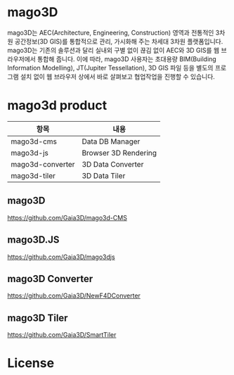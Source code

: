 # mago3D
mago3D는 AEC(Architecture, Engineering, Construction) 영역과 전통적인 3차원 공간정보(3D GIS)를 통합적으로 관리, 가시화해 주는 차세대 3차원 플랫폼입니다. mago3D는 기존의 솔루션과 달리 실내외 구별 없이 끊김 없이 AEC와 3D GIS를 웹 브라우저에서 통합해 줍니다. 이에 따라, mago3D 사용자는 초대용량 BIM(Building Information Modelling), JT(Jupiter Tessellation), 3D GIS 파일 등을 별도의 프로그램 설치 없이 웹 브라우저 상에서 바로 살펴보고 협업작업을 진행할 수 있습니다.

# mago3d product
| 항목 | 내용 |
| ---------- | ---------- |
| mago3d-cms | Data DB Manager |
| mago3d-js | Browser 3D Rendering |
| mago3d-converter | 3D Data Converter |
| mago3d-tiler | 3D Data Tiler |

## mago3D
https://github.com/Gaia3D/mago3d-CMS

## mago3D.JS
https://github.com/Gaia3D/mago3djs

## mago3D Converter
https://github.com/Gaia3D/NewF4DConverter

## mago3D Tiler
https://github.com/Gaia3D/SmartTiler

# License
